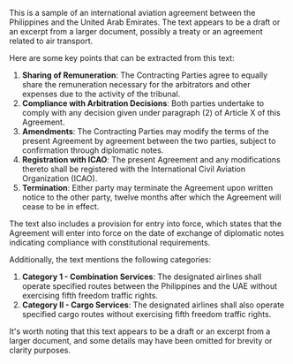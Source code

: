 This is a sample of an international aviation agreement between the Philippines and the United Arab Emirates. The text appears to be a draft or an excerpt from a larger document, possibly a treaty or an agreement related to air transport.

Here are some key points that can be extracted from this text:

1. **Sharing of Remuneration**: The Contracting Parties agree to equally share the remuneration necessary for the arbitrators and other expenses due to the activity of the tribunal.
2. **Compliance with Arbitration Decisions**: Both parties undertake to comply with any decision given under paragraph (2) of Article X of this Agreement.
3. **Amendments**: The Contracting Parties may modify the terms of the present Agreement by agreement between the two parties, subject to confirmation through diplomatic notes.
4. **Registration with ICAO**: The present Agreement and any modifications thereto shall be registered with the International Civil Aviation Organization (ICAO).
5. **Termination**: Either party may terminate the Agreement upon written notice to the other party, twelve months after which the Agreement will cease to be in effect.

The text also includes a provision for entry into force, which states that the Agreement will enter into force on the date of exchange of diplomatic notes indicating compliance with constitutional requirements.

Additionally, the text mentions the following categories:

1. **Category 1 - Combination Services**: The designated airlines shall operate specified routes between the Philippines and the UAE without exercising fifth freedom traffic rights.
2. **Category II - Cargo Services**: The designated airlines shall also operate specified cargo routes without exercising fifth freedom traffic rights.

It's worth noting that this text appears to be a draft or an excerpt from a larger document, and some details may have been omitted for brevity or clarity purposes.